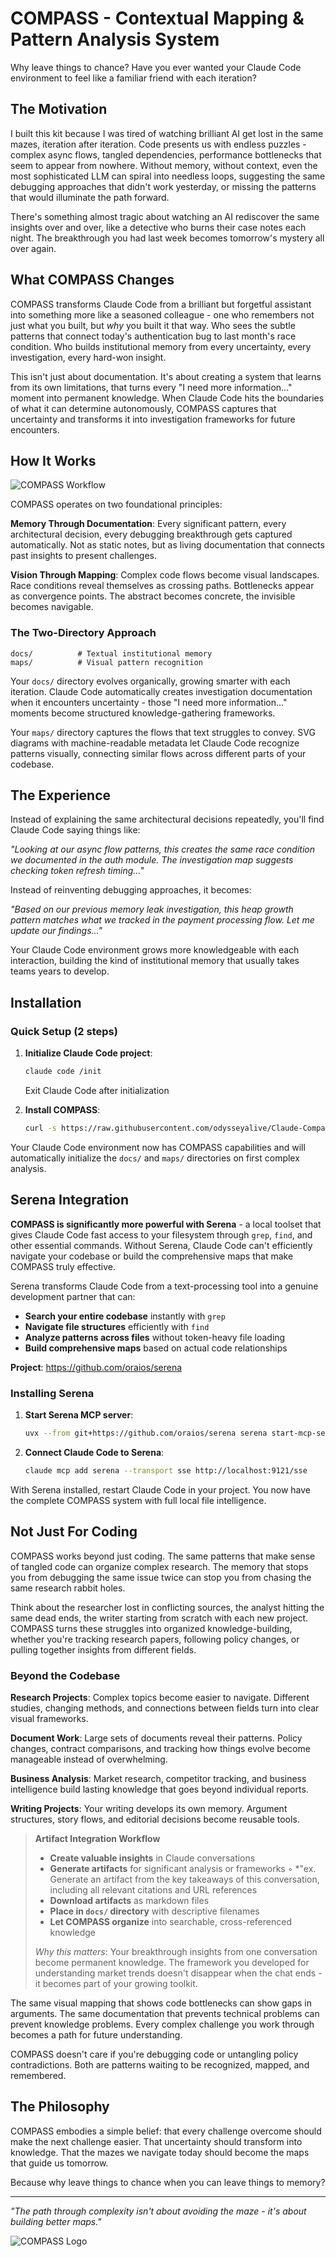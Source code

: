 # COMPASS - Contextual Mapping & Pattern Analysis System

Why leave things to chance? Have you ever wanted your Claude Code environment to feel like a familiar friend with each iteration?

## The Motivation

I built this kit because I was tired of watching brilliant AI get lost in the same mazes, iteration after iteration. Code presents us with endless puzzles - complex async flows, tangled dependencies, performance bottlenecks that seem to appear from nowhere. Without memory, without context, even the most sophisticated LLM can spiral into needless loops, suggesting the same debugging approaches that didn't work yesterday, or missing the patterns that would illuminate the path forward.

There's something almost tragic about watching an AI rediscover the same insights over and over, like a detective who burns their case notes each night. The breakthrough you had last week becomes tomorrow's mystery all over again.

## What COMPASS Changes

COMPASS transforms Claude Code from a brilliant but forgetful assistant into something more like a seasoned colleague - one who remembers not just what you built, but *why* you built it that way. Who sees the subtle patterns that connect today's authentication bug to last month's race condition. Who builds institutional memory from every uncertainty, every investigation, every hard-won insight.

This isn't just about documentation. It's about creating a system that learns from its own limitations, that turns every "I need more information..." moment into permanent knowledge. When Claude Code hits the boundaries of what it can determine autonomously, COMPASS captures that uncertainty and transforms it into investigation frameworks for future encounters.

## How It Works

![COMPASS Workflow](assets/compass_workflow.svg)

COMPASS operates on two foundational principles:

**Memory Through Documentation**: Every significant pattern, every architectural decision, every debugging breakthrough gets captured automatically. Not as static notes, but as living documentation that connects past insights to present challenges.

**Vision Through Mapping**: Complex code flows become visual landscapes. Race conditions reveal themselves as crossing paths. Bottlenecks appear as convergence points. The abstract becomes concrete, the invisible becomes navigable.

### The Two-Directory Approach

```
docs/          # Textual institutional memory
maps/          # Visual pattern recognition
```

Your `docs/` directory evolves organically, growing smarter with each iteration. Claude Code automatically creates investigation documentation when it encounters uncertainty - those "I need more information..." moments become structured knowledge-gathering frameworks.

Your `maps/` directory captures the flows that text struggles to convey. SVG diagrams with machine-readable metadata let Claude Code recognize patterns visually, connecting similar flows across different parts of your codebase.

## The Experience

Instead of explaining the same architectural decisions repeatedly, you'll find Claude Code saying things like:

*"Looking at our async flow patterns, this creates the same race condition we documented in the auth module. The investigation map suggests checking token refresh timing..."*

Instead of reinventing debugging approaches, it becomes:

*"Based on our previous memory leak investigation, this heap growth pattern matches what we tracked in the payment processing flow. Let me update our findings..."*

Your Claude Code environment grows more knowledgeable with each interaction, building the kind of institutional memory that usually takes teams years to develop.

## Installation

### Quick Setup (2 steps)

1. **Initialize Claude Code project**:

   ```bash
   claude code /init
   ```

   Exit Claude Code after initialization

2. **Install COMPASS**:

   ```bash
   curl -s https://raw.githubusercontent.com/odysseyalive/Claude-Compass/main/CLAUDE.md >> CLAUDE.md && curl -s https://raw.githubusercontent.com/odysseyalive/Claude-Compass/main/COMPASS.md > COMPASS.md
   ```

Your Claude Code environment now has COMPASS capabilities and will automatically initialize the `docs/` and `maps/` directories on first complex analysis.

## Serena Integration

**COMPASS is significantly more powerful with Serena** - a local toolset that gives Claude Code fast access to your filesystem through `grep`, `find`, and other essential commands. Without Serena, Claude Code can't efficiently navigate your codebase or build the comprehensive maps that make COMPASS truly effective.

Serena transforms Claude Code from a text-processing tool into a genuine development partner that can:

- **Search your entire codebase** instantly with `grep`
- **Navigate file structures** efficiently with `find`
- **Analyze patterns across files** without token-heavy file loading
- **Build comprehensive maps** based on actual code relationships

**Project**: <https://github.com/oraios/serena>

### Installing Serena

1. **Start Serena MCP server**:

   ```bash
   uvx --from git+https://github.com/oraios/serena serena start-mcp-server --transport sse --port 9121
   ```

2. **Connect Claude Code to Serena**:

   ```bash
   claude mcp add serena --transport sse http://localhost:9121/sse
   ```

With Serena installed, restart Claude Code in your project. You now have the complete COMPASS system with full local file intelligence.

## Not Just For Coding

COMPASS works beyond just coding. The same patterns that make sense of tangled code can organize complex research. The memory that stops you from debugging the same issue twice can stop you from chasing the same research rabbit holes.

Think about the researcher lost in conflicting sources, the analyst hitting the same dead ends, the writer starting from scratch with each new project. COMPASS turns these struggles into organized knowledge-building, whether you're tracking research papers, following policy changes, or pulling together insights from different fields.

### Beyond the Codebase

**Research Projects**: Complex topics become easier to navigate. Different studies, changing methods, and connections between fields turn into clear visual frameworks.

**Document Work**: Large sets of documents reveal their patterns. Policy changes, contract comparisons, and tracking how things evolve become manageable instead of overwhelming.

**Business Analysis**: Market research, competitor tracking, and business intelligence build lasting knowledge that goes beyond individual reports.

**Writing Projects**: Your writing develops its own memory. Argument structures, story flows, and editorial decisions become reusable tools.

> **Artifact Integration Workflow**
>
> - **Create valuable insights** in Claude conversations
> - **Generate artifacts** for significant analysis or frameworks
  ◦ *"ex. Generate an artifact from the key takeaways of this conversation, including all relevant citations and URL references
> - **Download artifacts** as markdown files
> - **Place in `docs/` directory** with descriptive filenames
> - **Let COMPASS organize** into searchable, cross-referenced knowledge
>
> *Why this matters*: Your breakthrough insights from one conversation become permanent knowledge. The framework you developed for understanding market trends doesn't disappear when the chat ends - it becomes part of your growing toolkit.

The same visual mapping that shows code bottlenecks can show gaps in arguments. The same documentation that prevents technical problems can prevent knowledge problems. Every complex challenge you work through becomes a path for future understanding.

COMPASS doesn't care if you're debugging code or untangling policy contradictions. Both are patterns waiting to be recognized, mapped, and remembered.

## The Philosophy

COMPASS embodies a simple belief: that every challenge overcome should make the next challenge easier. That uncertainty should transform into knowledge. That the mazes we navigate today should become the maps that guide us tomorrow.

Because why leave things to chance when you can leave things to memory?

---

*"The path through complexity isn't about avoiding the maze - it's about building better maps."*

![COMPASS Logo](assets/compass_logo.svg)
